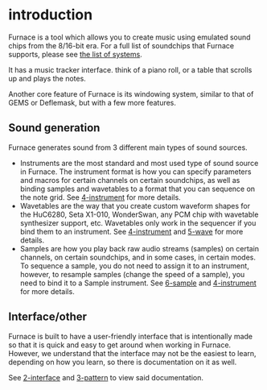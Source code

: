 # introduction

Furnace is a tool which allows you to create music using emulated sound chips from the 8/16-bit era.
For a full list of soundchips that Furnace supports, please see [the list of systems](https://github.com/tildearrow/furnace/tree/master/papers/doc/7-systems).

It has a music tracker interface. think of a piano roll, or a table that scrolls up and plays the notes.

Another core feature of Furnace is its windowing system, similar to that of GEMS or Deflemask, but with a few more features.

## Sound generation

Furnace generates sound from 3 different main types of sound sources.
 - Instruments are the most standard and most used type of sound source in Furnace.
The instrument format is how you can specify parameters and macros for certain channels on certain soundchips, as well as binding samples and wavetables to a format that you can sequence on the note grid.
See [4-instrument](https://github.com/tildearrow/furnace/tree/master/papers/doc/4-instrument) for more details.
 - Wavetables are the way that you create custom waveform shapes for the HuC6280, Seta X1-010, WonderSwan, any PCM chip with wavetable synthesizer support, etc.
Wavetables only work in the sequencer if you bind them to an instrument. See [4-instrument](https://github.com/tildearrow/furnace/tree/master/papers/doc/4-instrument) and [5-wave](https://github.com/tildearrow/furnace/tree/master/papers/doc/5-wave) for more details.
 - Samples are how you play back raw audio streams (samples) on certain channels, on certain soundchips, and in some cases, in certain modes.
To sequence a sample, you do not need to assign it to an instrument, however, to resample samples (change the speed of a sample), you need to bind it to a Sample instrument.
See [6-sample](https://github.com/tildearrow/furnace/tree/master/papers/doc/6-sample) and [4-instrument](https://github.com/tildearrow/furnace/tree/master/papers/doc/4-instrument) for more details.

## Interface/other

Furnace is built to have a user-friendly interface that is intentionally made so that it is quick and easy to get around when working in Furnace.
However, we understand that the interface may not be the easiest to learn, depending on how you learn, so there is documentation on it as well.

See [2-interface](https://github.com/tildearrow/furnace/tree/master/papers/doc/2-interface) and [3-pattern](https://github.com/tildearrow/furnace/tree/master/papers/doc/3-pattern) to view said documentation.
